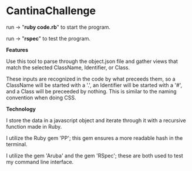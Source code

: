 # CantinaChallenge

run -> "**ruby code.rb**" to start the program.

run -> "**rspec**" to test the program.


**Features**

Use this tool to parse through the object.json file and gather views that match the selected ClassName, Identifier, or Class.

These inputs are recognized in the code by what preceeds them, so a ClassName will be started with a '.', an Identifier will be started with a '#', and a Class will be preceeded by nothing. This is similar to the naming convention when doing CSS.

**Technology**

I store the data in a javascript object and iterate through it with a recursive function made in Ruby.

I utilize the Ruby gem 'PP';  this gem ensures a more readable hash in the terminal.

I utilize the gem 'Aruba' and the gem 'RSpec'; these are both used to test my command line interface.
